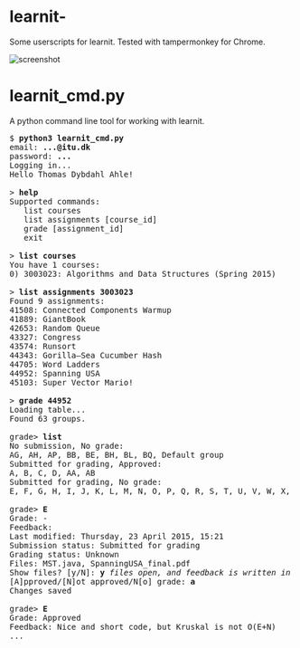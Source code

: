# learnit-
Some userscripts for learnit.
Tested with tampermonkey for Chrome.

![screenshot](http://i.imgur.com/csCTEQ8.png)

# learnit_cmd.py
A python command line tool for working with learnit.

<pre>
$ <b>python3 learnit_cmd.py</b>
email: <b>...@itu.dk</b>
password: <b>...</b>
Logging in...
Hello Thomas Dybdahl Ahle!
<br>&gt; <b>help</b>
Supported commands:
   list courses
   list assignments [course_id]
   grade [assignment_id]
   exit
<br>&gt; <b>list courses</b>
You have 1 courses:
0) 3003023: Algorithms and Data Structures (Spring 2015)
<br>&gt; <b>list assignments 3003023</b>
Found 9 assignments:
41508: Connected Components Warmup
41889: GiantBook
42653: Random Queue
43327: Congress
43574: Runsort
44343: Gorilla–Sea Cucumber Hash
44705: Word Ladders
44952: Spanning USA
45103: Super Vector Mario!
<br>&gt; <b>grade 44952</b>
Loading table...
Found 63 groups.
<br>grade&gt; <b>list</b>
No submission, No grade:
AG, AH, AP, BB, BE, BH, BL, BQ, Default group
Submitted for grading, Approved:
A, B, C, D, AA, AB
Submitted for grading, No grade:
E, F, G, H, I, J, K, L, M, N, O, P, Q, R, S, T, U, V, W, X, Y, Z, AC, AD, AE, AF, AI, AJ, AK, AL, AM, AN, AQ, AT, AU, AW, AX, AZ, BA, BC, BD, BF, BI, BJ, BM, BN, BO, BP
<br>grade&gt; <b>E</b>
Grade: -
Feedback:
Last modified: Thursday, 23 April 2015, 15:21
Submission status: Submitted for grading
Grading status: Unknown
Files: MST.java, SpanningUSA_final.pdf
Show files? [y/N]: <b>y</b> <i>files open, and feedback is written in vim</i>
[A]pproved/[N]ot approved/N[o] grade: <b>a</b>
Changes saved
<br>grade&gt; <b>E</b>
Grade: Approved
Feedback: Nice and short code, but Kruskal is not O(E+N)
...
